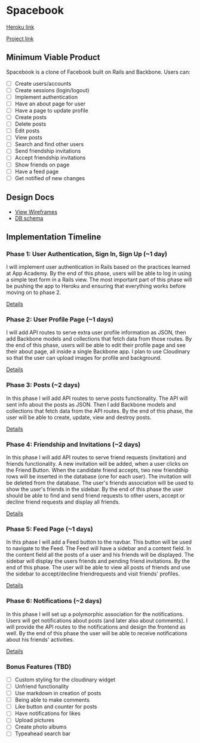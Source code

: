 # Spacebook

[Heroku link][heroku]

[heroku]: https://spacebookproject.herokuapp.com/

[Project link][project]

[project]: http://www.spacebook.website/

## Minimum Viable Product
Spacebook is a clone of Facebook built on Rails and Backbone. Users can:

<!-- This is a Markdown checklist. Use it to keep track of your progress! -->

- [ ] Create users/accounts
- [ ] Create sessions (login/logout)
- [ ] Implement authentication
- [ ] Have an about page for user
- [ ] Have a page to update profile
- [ ] Create posts
- [ ] Delete posts
- [ ] Edit posts
- [ ] View posts
- [ ] Search and find other users
- [ ] Send friendship invitations
- [ ] Accept friendship invitations
- [ ] Show friends on page
- [ ] Have a feed page
- [ ] Get notified of new changes

## Design Docs
* [View Wireframes][views]
* [DB schema][schema]

[views]: ./docs/views.md
[schema]: ./docs/schema.md

## Implementation Timeline

### Phase 1: User Authentication, Sign In, Sign Up (~1 day)
I will implement user authentication in Rails based on the practices learned at
App Academy. By the end of this phase, users will be able to log in using a simple text form in a Rails view. The most important part of this phase will be pushing the app to Heroku and ensuring that everything works before moving on to phase 2.

[Details][phase-one]

### Phase 2: User Profile Page (~1 days)
I will add API routes to serve extra user profile information as JSON, then add Backbone
models and collections that fetch data from those routes. By the end of this phase, users will be able to edit their profile page and see their about page, all inside a single Backbone app. I plan to use Cloudinary so that the user can upload images for profile and background.

[Details][phase-two]

### Phase 3: Posts (~2 days)
In this phase I will add API routes to serve posts functionality. The API will sent info about the posts as JSON. Then I add Backbone models and collections that fetch data from the API routes. By the end of this phase, the user will be able to create, update, view and destroy posts.

[Details][phase-three]

### Phase 4: Friendship and Invitations (~2 days)
In this phase I will add API routes to serve friend requests (invitation) and friends functionality. A new invitation will be added, when a user clicks on the Friend Button. When the candidate friend accepts, two new friendship rows will be inserted in the database (one for each user). The invitation will be deleted from the database. The user's friends association will be used to show the user's friends in the sidebar. By the end of this phase the user should be able to find and send friend requests to other users, accept or decline friend requests and display all friends.

[Details][phase-four]

### Phase 5: Feed Page (~1 days)
In this phase I will add a Feed button to the navbar. This button will be used to navigate to the Feed. The Feed will have a sidebar and a content field. In the content field all the posts of a user and his friends will be displayed. The sidebar will display the users friends and pending friend invitations. By the end of this phase. The user will be able to view all posts of friends and use the sidebar to accept/decline friendrequests and visit friends' profiles.

[Details][phase-five]

### Phase 6: Notifications (~2 days)
In this phase I will set up a polymorphic association for the notifications. Users will get notifications about posts (and later also about comments). I will provide the API routes to the notifications and design the frontend as well. By the end of this phase the user will be able to receive notifications about his friends' activities.

[Details][phase-six]

### Bonus Features (TBD)
- [ ] Custom styling for the cloudinary widget
- [ ] Unfriend functionality
- [ ] Use markdown in creation of posts
- [ ] Being able to make comments
- [ ] Like button and counter for posts
- [ ] Have notifications for likes
- [ ] Upload pictures
- [ ] Create photo albums
- [ ] Typeahead search bar

[phase-one]: ./docs/phases/phase1.md
[phase-two]: ./docs/phases/phase2.md
[phase-three]: ./docs/phases/phase3.md
[phase-four]: ./docs/phases/phase4.md
[phase-five]: ./docs/phases/phase5.md
[phase-six]: ./docs/phases/phase6.md
